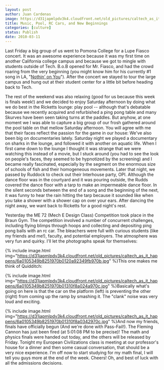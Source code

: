 ```yaml
---
layout: post
author: Juan Cardenas
image: https://d31japmlpdv3k4.cloudfront.net/old_pictures/caltech_as_it_happens/6a0105349b8251970b01310f894247970c.jpg
title: Music, Pool, RC Cars, and New Beginnings
categories: [culture]
status: Publish
date: 2010-03-11
---
```


Last Friday a big group of us went to Pomona College for a Lupe Fiasco concert. It was an awesome experience because it was my first time on another California college campus and because we got to mingle with students outside of Tech. B.o.B opened for Mr. Fiasco, and had the crowd roaring from the very beginning (you might know him for his currently #1 song in LA, "<a href="https://www.youtube.com/watch?v=8PTDv_szmL0">Nothin' on You</a>"). After the concert we stayed to tour the large campus and hung out at their student center for a little bit before heading back to Tech.

The rest of the weekend was also relaxing (good for us because this week is finals week!) and we decided to enjoy Saturday afternoon by doing what we do best in the Ricketts lounge: play pool -- although that's debatable because we recently acquired and refurbished a ping pong table and many Skurves have been seen taking turns at the paddles. But anyhow, at one moment we I was able to capture a big group of our frosh gathered around the pool table on that mellow Saturday afternoon. You will agree with me that their faces reflect the passion for the game in our house:
We've also been big on documentaries lately. Saturday night we played a documentary on sharks in the lounge, and followed it with another on aquatic life. When I first came down to the lounge I thought it was strange that we were watching this instead of a movie, but I stuck around (you had to see the look on people's faces, they seemed to be hypnotized by the screening) and I became really fascinated, especially by the segment on the enormous size of schools of fish and their homogeneous movements. Later that night, we passed by Ruddock to check out their Interhouse party, OPI. Although the dance floor was in the courtyard and it was pouring outside, the Rudds covered the dance floor with a tarp to make an impermeable dance floor. In the silent seconds between the end of a song and the beginning of the next, it was funny to hear the rain hitting the tarp because it sounded like when you take a shower with a shower cap on over your ears. After dancing the night away, we want back to Ricketts for a good night's rest.

Yesterday the ME 72 (Mech E Design Class) Competition took place in the Braun Gym. The competition involved a number of concurrent challenges, including flying blimps through hoops and collecting and depositing ping pong balls with an rc car. The bleachers were full with curious students (like my friends and me!), faculty, and potential employers. The atmosphere was very fun and quirky. I'll let the photographs speak for themselves:

{% include image.html img="https://d31japmlpdv3k4.cloudfront.net/old_pictures/caltech_as_it_happens/6a0105349b8251970b0120a92349fb970b.jpg" %}This one makes me think of Quidditch:

{% include image.html img="https://d31japmlpdv3k4.cloudfront.net/old_pictures/caltech_as_it_happens/6a0105349b8251970b01310f8a024a970c.jpg" %}Basically what's going on here is that the car on the platform (left) is preventing the other (right) from coming up the ramp by smashing it. The "clank" noise was very loud and exciting.


{% include image.html img="https://d31japmlpdv3k4.cloudfront.net/old_pictures/caltech_as_it_happens/6a0105349b8251970b01310f8a0342970c.jpg" %}And now my friends, finals have officially begun (And we're done with Pass-Fail!). The Fleming Cannon has just been fired (at 5:01:08 PM to be precise)! The math and physics finals were handed out today, and the others will be released by Friday. Tonight my European Civilizations class is meeting at our professor's house for a dinner and then some casual conversation, that should be a very nice experience. I'm off now to start studying for my math final, I will tell you guys more at the end of the week. Cheers! Oh, and best of luck with all the admissions decisions.

